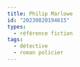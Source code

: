```yaml
---
title: Philip Marlowe
id: "20230820194615"
types:
  - référence fiction
tags:
  - détective
  - roman policier
---
```


